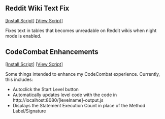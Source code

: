 ## Reddit Wiki Text Fix 
[[Install Script]](https://github.com/Driphter/UserScripts/raw/master/reddit-wiki-text-fix.user.js)
[[View Script]](https://github.com/Driphter/UserScripts/blob/master/reddit-wiki-text-fix.user.js)

Fixes text in tables that becomes unreadable on Reddit wikis when night mode is enabled.

## CodeCombat Enhancements
[[Install Script]](https://github.com/Driphter/UserScripts/raw/master/codecombat-enhancements.user.js)
[[View Script]](https://github.com/Driphter/UserScripts/blob/master/codecombat-enhancements.user.js)

Some things intended to enhance my CodeCombat experience. Currently, this includes:
- Autoclick the Start Level button
- Automatically updates level code with the code in http://localhost:8080/[levelname]-output.js
- Displays the Statement Execution Count in place of the Method Label/Signature
